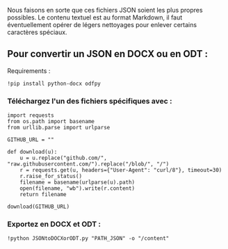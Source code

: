 

Nous faisons en sorte que ces fichiers JSON soient les plus propres possibles.
Le contenu textuel est au format Markdown, il faut éventuellement opérer de légers nettoyages pour enlever certains caractères spéciaux.

## Pour convertir un JSON en DOCX ou en ODT :

Requirements :
```
!pip install python-docx odfpy
```

### Téléchargez l'un des fichiers spécifiques avec :

```
import requests
from os.path import basename
from urllib.parse import urlparse

GITHUB_URL = ""

def download(u):
    u = u.replace("github.com/", "raw.githubusercontent.com/").replace("/blob/", "/")
    r = requests.get(u, headers={"User-Agent": "curl/8"}, timeout=30)
    r.raise_for_status()
    filename = basename(urlparse(u).path)
    open(filename, "wb").write(r.content)
    return filename

download(GITHUB_URL)
```
### Exportez en DOCX et ODT :
```
!python JSONtoDOCXorODT.py "PATH_JSON" -o "/content"
```
